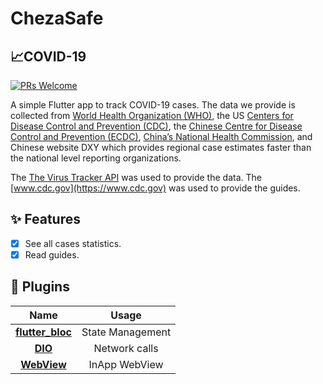 # ChezaSafe

## 📈COVID-19

[![PRs Welcome](https://img.shields.io/badge/PRs-welcome-brightgreen.svg?style=flat-square)](http://makeapullrequest.com)

A simple Flutter app to track COVID-19 cases.
The data we provide is collected from [World Health Organization (WHO)](https://www.who.int/), the US [Centers for Disease Control and Prevention (CDC)](https://www.cdc.gov), the [Chinese Centre for Disease Control and Prevention (ECDC)](http://www.chinacdc.cn/en/), [China’s National Health Commission](http://en.nhc.gov.cn/), and Chinese website DXY which provides regional case estimates faster than the national level reporting organizations.

The [The Virus Tracker API](https://thevirustracker.com/api) was used to provide the data.
The [www.cdc.gov](https://www.cdc.gov) was used to provide the guides.

<!-- <a href="http://download1523.mediafire.com/47ofh2ic5wdg/tk77cflsp5alb6j/app-release.apk"><img src="https://playerzon.com/asset/download.png" width="200"></img></a> -->

## ✨ Features

- [x] See all cases statistics.
- [x] Read guides.

<!-- ## 📸 Screenshots -->

<!-- <div style="background-color:rgb(169,169,169); text-align:center">
<img src="screenshots/ss1.png" width="300" style="border-radius: 15px">
&nbsp;
<img src="screenshots/ss2.png" width="300" style="border-radius: 15px">
</div>

<div style="background-color:rgb(169,169,169); text-align:center">
<img src="screenshots/ss3.png" width="300" style="border-radius: 15px">
&nbsp;
<img src="screenshots/ss4.png" width="300" style="border-radius: 15px"> -->
<!-- </div> -->

## 🔌 Plugins

|                           Name                            |      Usage       |
| :-------------------------------------------------------: | :--------------: |
| [**flutter_bloc**](https://pub.dev/packages/flutter_bloc) | State Management |
|          [**DIO**](https://pub.dev/packages/dio)          |  Network calls   |
|  [**WebView**](https://pub.dev/packages/webview_flutter)  |  InApp WebView   |
